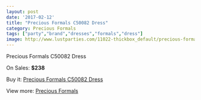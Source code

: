 ```yaml
---
layout: post
date: '2017-02-12'
title: "Precious Formals C50082 Dress"
category: Precious Formals
tags: ["party","brand","dresses","formals","dress"]
image: http://www.lustparties.com/11022-thickbox_default/precious-formals-c50082-dress.jpg
---
```

Precious Formals C50082 Dress

On Sales: **$238**
<a href="https://www.lustparties.com/en/precious-formals/3896-precious-formals-c50082-dress.html"><amp-img layout="responsive" width="600" height="600" src="//www.lustparties.com/11022-thickbox_default/precious-formals-c50082-dress.jpg" alt="Precious Formals C50082 Dress 0" /></a>

Buy it: [Precious Formals C50082 Dress](https://www.lustparties.com/en/precious-formals/3896-precious-formals-c50082-dress.html "Precious Formals C50082 Dress")

View more: [Precious Formals](https://www.lustparties.com/en/18-precious-formals "Precious Formals")